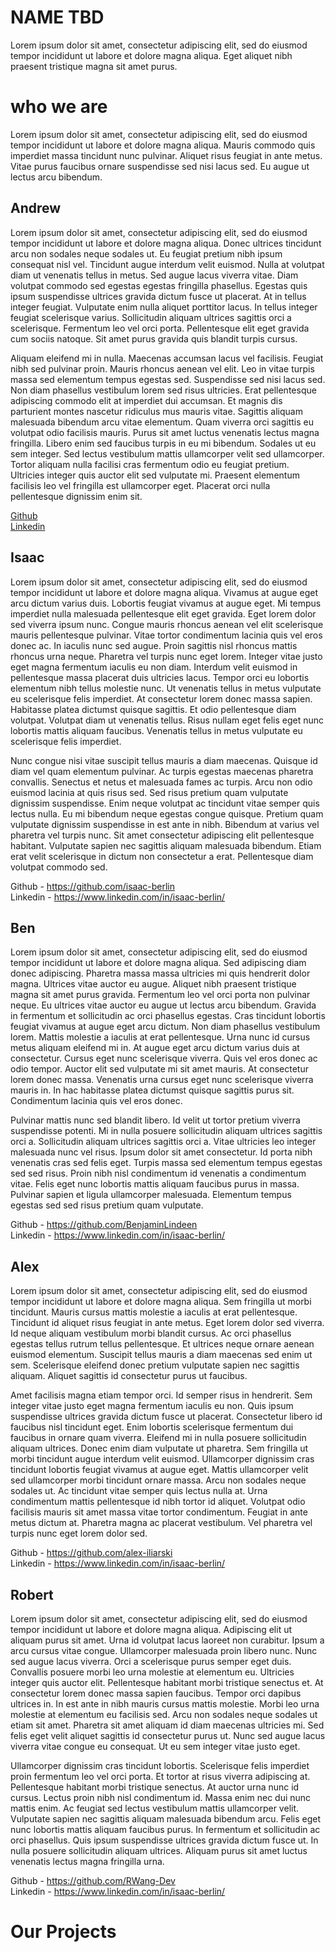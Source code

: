 # NAME TBD
Lorem ipsum dolor sit amet, consectetur adipiscing elit, sed do eiusmod tempor incididunt ut labore et dolore magna aliqua. Eget aliquet nibh praesent tristique magna sit amet purus.

# who we are 
Lorem ipsum dolor sit amet, consectetur adipiscing elit, sed do eiusmod tempor incididunt ut labore et dolore magna aliqua. Mauris commodo quis imperdiet massa tincidunt nunc pulvinar. Aliquet risus feugiat in ante metus. Vitae purus faucibus ornare suspendisse sed nisi lacus sed. Eu augue ut lectus arcu bibendum.

## Andrew
Lorem ipsum dolor sit amet, consectetur adipiscing elit, sed do eiusmod tempor incididunt ut labore et dolore magna aliqua. Donec ultrices tincidunt arcu non sodales neque sodales ut. Eu feugiat pretium nibh ipsum consequat nisl vel. Tincidunt augue interdum velit euismod. Nulla at volutpat diam ut venenatis tellus in metus. Sed augue lacus viverra vitae. Diam volutpat commodo sed egestas egestas fringilla phasellus. Egestas quis ipsum suspendisse ultrices gravida dictum fusce ut placerat. At in tellus integer feugiat. Vulputate enim nulla aliquet porttitor lacus. In tellus integer feugiat scelerisque varius. Sollicitudin aliquam ultrices sagittis orci a scelerisque. Fermentum leo vel orci porta. Pellentesque elit eget gravida cum sociis natoque. Sit amet purus gravida quis blandit turpis cursus.

Aliquam eleifend mi in nulla. Maecenas accumsan lacus vel facilisis. Feugiat nibh sed pulvinar proin. Mauris rhoncus aenean vel elit. Leo in vitae turpis massa sed elementum tempus egestas sed. Suspendisse sed nisi lacus sed. Non diam phasellus vestibulum lorem sed risus ultricies. Erat pellentesque adipiscing commodo elit at imperdiet dui accumsan. Et magnis dis parturient montes nascetur ridiculus mus mauris vitae. Sagittis aliquam malesuada bibendum arcu vitae elementum. Quam viverra orci sagittis eu volutpat odio facilisis mauris. Purus sit amet luctus venenatis lectus magna fringilla. Libero enim sed faucibus turpis in eu mi bibendum. Sodales ut eu sem integer. Sed lectus vestibulum mattis ullamcorper velit sed ullamcorper. Tortor aliquam nulla facilisi cras fermentum odio eu feugiat pretium. Ultricies integer quis auctor elit sed vulputate mi. Praesent elementum facilisis leo vel fringilla est ullamcorper eget. Placerat orci nulla pellentesque dignissim enim sit.

[Github](https://github.com/i0dev)  
[Linkedin](https://www.linkedin.com/in/andrewomagnuson/)

## Isaac
Lorem ipsum dolor sit amet, consectetur adipiscing elit, sed do eiusmod tempor incididunt ut labore et dolore magna aliqua. Vivamus at augue eget arcu dictum varius duis. Lobortis feugiat vivamus at augue eget. Mi tempus imperdiet nulla malesuada pellentesque elit eget gravida. Eget lorem dolor sed viverra ipsum nunc. Congue mauris rhoncus aenean vel elit scelerisque mauris pellentesque pulvinar. Vitae tortor condimentum lacinia quis vel eros donec ac. In iaculis nunc sed augue. Proin sagittis nisl rhoncus mattis rhoncus urna neque. Pharetra vel turpis nunc eget lorem. Integer vitae justo eget magna fermentum iaculis eu non diam. Interdum velit euismod in pellentesque massa placerat duis ultricies lacus. Tempor orci eu lobortis elementum nibh tellus molestie nunc. Ut venenatis tellus in metus vulputate eu scelerisque felis imperdiet. At consectetur lorem donec massa sapien. Habitasse platea dictumst quisque sagittis. Et odio pellentesque diam volutpat. Volutpat diam ut venenatis tellus. Risus nullam eget felis eget nunc lobortis mattis aliquam faucibus. Venenatis tellus in metus vulputate eu scelerisque felis imperdiet.

Nunc congue nisi vitae suscipit tellus mauris a diam maecenas. Quisque id diam vel quam elementum pulvinar. Ac turpis egestas maecenas pharetra convallis. Senectus et netus et malesuada fames ac turpis. Arcu non odio euismod lacinia at quis risus sed. Sed risus pretium quam vulputate dignissim suspendisse. Enim neque volutpat ac tincidunt vitae semper quis lectus nulla. Eu mi bibendum neque egestas congue quisque. Pretium quam vulputate dignissim suspendisse in est ante in nibh. Bibendum at varius vel pharetra vel turpis nunc. Sit amet consectetur adipiscing elit pellentesque habitant. Vulputate sapien nec sagittis aliquam malesuada bibendum. Etiam erat velit scelerisque in dictum non consectetur a erat. Pellentesque diam volutpat commodo sed.

Github - https://github.com/isaac-berlin  
Linkedin - https://www.linkedin.com/in/isaac-berlin/

## Ben
Lorem ipsum dolor sit amet, consectetur adipiscing elit, sed do eiusmod tempor incididunt ut labore et dolore magna aliqua. Sed adipiscing diam donec adipiscing. Pharetra massa massa ultricies mi quis hendrerit dolor magna. Ultrices vitae auctor eu augue. Aliquet nibh praesent tristique magna sit amet purus gravida. Fermentum leo vel orci porta non pulvinar neque. Eu ultrices vitae auctor eu augue ut lectus arcu bibendum. Gravida in fermentum et sollicitudin ac orci phasellus egestas. Cras tincidunt lobortis feugiat vivamus at augue eget arcu dictum. Non diam phasellus vestibulum lorem. Mattis molestie a iaculis at erat pellentesque. Urna nunc id cursus metus aliquam eleifend mi in. At augue eget arcu dictum varius duis at consectetur. Cursus eget nunc scelerisque viverra. Quis vel eros donec ac odio tempor. Auctor elit sed vulputate mi sit amet mauris. At consectetur lorem donec massa. Venenatis urna cursus eget nunc scelerisque viverra mauris in. In hac habitasse platea dictumst quisque sagittis purus sit. Condimentum lacinia quis vel eros donec.

Pulvinar mattis nunc sed blandit libero. Id velit ut tortor pretium viverra suspendisse potenti. Mi in nulla posuere sollicitudin aliquam ultrices sagittis orci a. Sollicitudin aliquam ultrices sagittis orci a. Vitae ultricies leo integer malesuada nunc vel risus. Ipsum dolor sit amet consectetur. Id porta nibh venenatis cras sed felis eget. Turpis massa sed elementum tempus egestas sed sed risus. Proin nibh nisl condimentum id venenatis a condimentum vitae. Felis eget nunc lobortis mattis aliquam faucibus purus in massa. Pulvinar sapien et ligula ullamcorper malesuada. Elementum tempus egestas sed sed risus pretium quam vulputate.

Github - https://github.com/BenjaminLindeen  
Linkedin - https://www.linkedin.com/in/isaac-berlin/

## Alex
Lorem ipsum dolor sit amet, consectetur adipiscing elit, sed do eiusmod tempor incididunt ut labore et dolore magna aliqua. Sem fringilla ut morbi tincidunt. Mauris cursus mattis molestie a iaculis at erat pellentesque. Tincidunt id aliquet risus feugiat in ante metus. Eget lorem dolor sed viverra. Id neque aliquam vestibulum morbi blandit cursus. Ac orci phasellus egestas tellus rutrum tellus pellentesque. Et ultrices neque ornare aenean euismod elementum. Suscipit tellus mauris a diam maecenas sed enim ut sem. Scelerisque eleifend donec pretium vulputate sapien nec sagittis aliquam. Aliquet sagittis id consectetur purus ut faucibus.

Amet facilisis magna etiam tempor orci. Id semper risus in hendrerit. Sem integer vitae justo eget magna fermentum iaculis eu non. Quis ipsum suspendisse ultrices gravida dictum fusce ut placerat. Consectetur libero id faucibus nisl tincidunt eget. Enim lobortis scelerisque fermentum dui faucibus in ornare quam viverra. Eleifend mi in nulla posuere sollicitudin aliquam ultrices. Donec enim diam vulputate ut pharetra. Sem fringilla ut morbi tincidunt augue interdum velit euismod. Ullamcorper dignissim cras tincidunt lobortis feugiat vivamus at augue eget. Mattis ullamcorper velit sed ullamcorper morbi tincidunt ornare massa. Arcu non sodales neque sodales ut. Ac tincidunt vitae semper quis lectus nulla at. Urna condimentum mattis pellentesque id nibh tortor id aliquet. Volutpat odio facilisis mauris sit amet massa vitae tortor condimentum. Feugiat in ante metus dictum at. Pharetra magna ac placerat vestibulum. Vel pharetra vel turpis nunc eget lorem dolor sed.

Github - https://github.com/alex-iliarski  
Linkedin - https://www.linkedin.com/in/isaac-berlin/

## Robert
Lorem ipsum dolor sit amet, consectetur adipiscing elit, sed do eiusmod tempor incididunt ut labore et dolore magna aliqua. Adipiscing elit ut aliquam purus sit amet. Urna id volutpat lacus laoreet non curabitur. Ipsum a arcu cursus vitae congue. Ullamcorper malesuada proin libero nunc. Nunc sed augue lacus viverra. Orci a scelerisque purus semper eget duis. Convallis posuere morbi leo urna molestie at elementum eu. Ultricies integer quis auctor elit. Pellentesque habitant morbi tristique senectus et. At consectetur lorem donec massa sapien faucibus. Tempor orci dapibus ultrices in. In est ante in nibh mauris cursus mattis molestie. Morbi leo urna molestie at elementum eu facilisis sed. Arcu non sodales neque sodales ut etiam sit amet. Pharetra sit amet aliquam id diam maecenas ultricies mi. Sed felis eget velit aliquet sagittis id consectetur purus ut. Nunc sed augue lacus viverra vitae congue eu consequat. Ut eu sem integer vitae justo eget.

Ullamcorper dignissim cras tincidunt lobortis. Scelerisque felis imperdiet proin fermentum leo vel orci porta. Et tortor at risus viverra adipiscing at. Pellentesque habitant morbi tristique senectus. At auctor urna nunc id cursus. Lectus proin nibh nisl condimentum id. Massa enim nec dui nunc mattis enim. Ac feugiat sed lectus vestibulum mattis ullamcorper velit. Vulputate sapien nec sagittis aliquam malesuada bibendum arcu. Felis eget nunc lobortis mattis aliquam faucibus purus. In fermentum et sollicitudin ac orci phasellus. Quis ipsum suspendisse ultrices gravida dictum fusce ut. In nulla posuere sollicitudin aliquam ultrices. Aliquam purus sit amet luctus venenatis lectus magna fringilla urna.

Github - https://github.com/RWang-Dev   
Linkedin - https://www.linkedin.com/in/isaac-berlin/

# Our Projects

